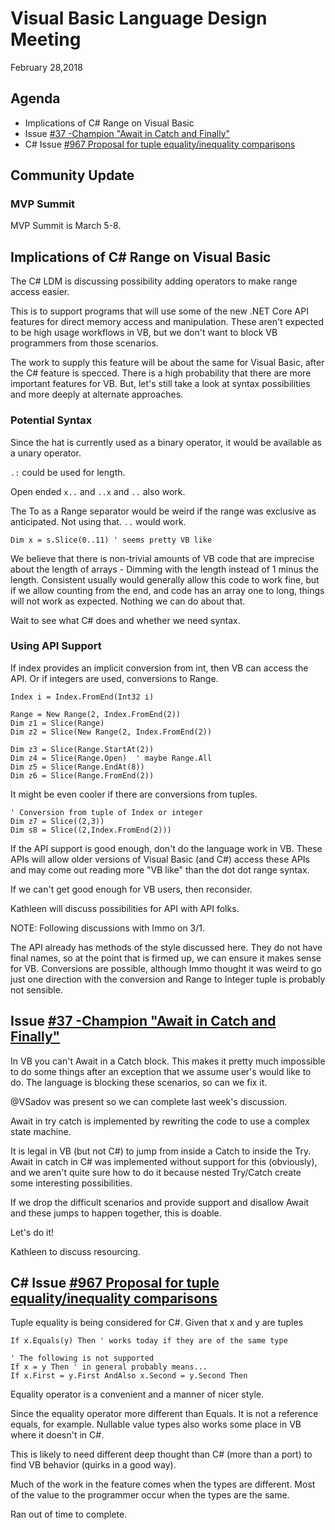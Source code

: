 # Visual Basic Language Design Meeting

February 28,2018

## Agenda

* Implications of C# Range on Visual Basic
* Issue [#37 -Champion "Await in Catch and Finally"](https://github.com/dotnet/vblang/issues/37)
* C# Issue [#967 Proposal for tuple equality/inequality comparisons](https://github.com/dotnet/csharplang/pull/967)

## Community Update

### MVP Summit

MVP Summit is March 5-8.

## Implications of C# Range on Visual Basic

The C# LDM is discussing possibility adding operators to make range access easier. 

This is to support programs that will use some of the new .NET Core API features for direct memory access and manipulation. These aren't expected to be high usage workflows in VB, but we don't want to block VB programmers from those scenarios.

The work to supply this feature will be about the same for Visual Basic, after the C# feature is specced. There is a high probability that there are more important features for VB. But, let's still take a look at syntax possibilities and more deeply at alternate approaches. 

### Potential Syntax

Since the hat is currently used as a binary operator, it would be available as a unary operator.

`.:` could be used for length.
 
Open ended `x..` and `..x` and `..` also work.

The To as a Range separator would be weird if the range was exclusive as anticipated. Not using that. `..` would work.

```
Dim x = s.Slice(0..11) ' seems pretty VB like
```

We believe that there is non-trivial amounts of VB code that are imprecise about the length of arrays - Dimming with the length instead of 1 minus the length. Consistent usually would generally allow this code to work fine, but if we allow counting from the end, and code has an array one to long, things will not work as expected. Nothing we can do about that.

Wait to see what C# does and whether we need syntax.

### Using API Support

If index provides an implicit conversion from int, then VB can access the API. Or if integers are used, conversions to Range.
 
```
Index i = Index.FromEnd(Int32 i)
 
Range = New Range(2, Index.FromEnd(2))
Dim z1 = Slice(Range)
Dim z2 = Slice(New Range(2, Index.FromEnd(2))

Dim z3 = Slice(Range.StartAt(2))
Dim z4 = Slice(Range.Open)  ' maybe Range.All
Dim z5 = Slice(Range.EndAt(8))
Dim z6 = Slice(Range.FromEnd(2))
```

It might be even cooler if there are conversions from tuples.

```
' Conversion from tuple of Index or integer
Dim z7 = Slice((2,3))
Dim s8 = Slice((2,Index.FromEnd(2)))
```

If the API support is good enough, don't do the language work in VB. These APIs will allow older versions of Visual Basic (and C#) access these APIs and may come out reading more "VB like" than the dot dot range syntax. 

If we can't get good enough for VB users, then reconsider.

Kathleen will discuss possibilities for API with API folks.

NOTE: Following discussions with Immo on 3/1.

The API already has methods of the style discussed here. They do not have final names, so at the point that is firmed up, we can ensure it makes sense for VB. Conversions are possible, although Immo thought it was weird to go just one direction with the conversion and Range to Integer tuple is probably not sensible. 

## Issue [#37 -Champion "Await in Catch and Finally"](https://github.com/dotnet/vblang/issues/37)

In VB you can't Await in a Catch block. This makes it pretty much impossible to do some things after an exception that we assume user's would like to do. The language is blocking these scenarios, so can we fix it. 

@VSadov was present so we can complete last week's discussion.

Await in try catch is implemented by rewriting the code to use a complex state machine.

It is legal in VB (but not C#) to jump from inside a Catch to inside the Try. Await in catch in C# was implemented without support for this (obviously), and we aren't quite sure how to do it because nested Try/Catch create some interesting possibilities. 

If we drop the difficult scenarios and provide support and disallow Await and these jumps to happen together, this is doable. 

Let's do it!

Kathleen to discuss resourcing.

## C# Issue [#967 Proposal for tuple equality/inequality comparisons](https://github.com/dotnet/csharplang/pull/967)

Tuple equality is being considered for C#. Given that x and y are tuples

```VB
If x.Equals(y) Then ' works today if they are of the same type

' The following is not supported
If x = y Then ' in general probably means...
If x.First = y.First AndAlso x.Second = y.Second Then
```

Equality operator is a convenient and a manner of nicer style.

Since the equality operator more different than Equals. It is not a reference equals, for example. Nullable value types also works some place in VB where it doesn't in C#.

This is likely to need different deep thought than C# (more than a port) to find VB behavior (quirks in a good way).

Much of the work in the feature comes when the types are different. Most of the value to the programmer occur when the types are the same.

Ran out of time to complete. 

